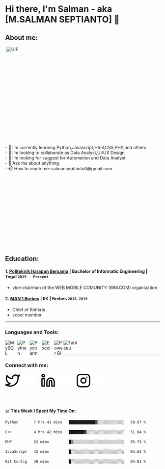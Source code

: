 # Hi there, I'm Salman - aka [M.SALMAN SEPTIANTO] 👋
## About me:
<img align="right" alt="GIF" src="https://github.com/abhisheknaiidu/abhisheknaiidu/blob/master/code.gif?raw=true" width="500" height="320" />
- 🌱 I’m currently learning Python,Javascript,Html,CSS,PHP,and others
<br />
- 👯 I’m looking to collaborate as Data Analyst,UI/UX Design
<br />
- 🤔 I’m looking for suggest for Automation and Data Analyst
<br />
- 💬 Ask me about anything
<br />
- 📫 How to reach me: salmanseptianto0@gmail.com
<br />
<br />
<br />
<br />
<br />
<br />
<br />
<br />
<br />
<br />
<br />
<br />
<br />
<br />
<br />

## Education:

#### 1. [Politeknik Harapan Bersama](https://poltekharber.ac.id/) | Bachelor of Informatic Engineering | Tegal `2019 - Present`
   - vice chairman of the WEB MOBILE COMUNITY (WM.COM) organization
 #### 2. [MAN 1 Brebes](https://man1brebes.sch.id/) | IIK | Brebes `2016-2019`
   - Chief of Rohkris
   - scout member

---

### Languages and Tools:

[<img align="left" alt="MySQL" width="30px" src="https://cdn.jsdelivr.net/gh/devicons/devicon/icons/mysql/mysql-original.svg" style="padding-right:10px;" />][webdev]
[<img align="left" alt="Python" width="30px" src="https://upload.wikimedia.org/wikipedia/commons/thumb/c/c3/Python-logo-notext.svg/110px-Python-logo-notext.svg.png?20100317150552" style="padding-right:10px;" />][webdev]
[<img align="left" alt="Pycharm" width="30px" src="https://upload.wikimedia.org/wikipedia/commons/thumb/1/1d/PyCharm_Icon.svg/220px-PyCharm_Icon.svg.png" style="padding-right:10px;" />][webdev]
[<img align="left" alt="Excel" width="30px" src="https://is2-ssl.mzstatic.com/image/thumb/Purple126/v4/a8/fd/5a/a8fd5a84-c6f1-355f-3b9f-6e86598efaa3/XCEL.png/1200x630bb.png" style="padding-right:10px;" />][webdev]
[<img align="left" alt="Power BI" width="30px" src="https://powerbi.microsoft.com/pictures/application-logos/svg/powerbi.svg" style="padding-right:0px;" />][webdev]
[<img align="left" alt="Tableau" width="50px" src="https://logos-world.net/wp-content/uploads/2021/10/Tableau-Symbol.png" style="padding-right:10px;" />][webdev]

<br />
<br />

---
### Connect with me:

[![website](./img/twitter-light.svg)](https://twitter.com/salmanseptianto#gh-light-mode-only)
[![website](./img/twitter-dark.svg)](https://twitter.com/salmanseptianto#gh-dark-mode-only)
&nbsp;&nbsp;
[![website](./img/linkedin-light.svg)](https://www.linkedin.com/in/m-salman-septianto-684899224/#gh-light-mode-only)
[![website](./img/linkedin-dark.svg)](https://www.linkedin.com/in/m-salman-septianto-684899224/#gh-dark-mode-only)
&nbsp;&nbsp;
[![website](./img/instagram-light.svg)](https://instagram.com/salmanseptianto32#gh-light-mode-only)
[![website](./img/instagram-dark.svg)](https://instagram.com/salmanseptianto32#gh-dark-mode-only)

<br />
<br />


📊 **This Week I Spent My Time On:**
<!--START_SECTION:waka-->
```text
Python       7 hrs 41 mins   ████████████▓░░░░░░░░░░░░   50.67 % 

C++          4 hrs 42 mins   ███████▓░░░░░░░░░░░░░░░░░   31.04 % 

PHP          52 mins         █▒░░░░░░░░░░░░░░░░░░░░░░░   05.73 % 

JavaScript   42 mins         █░░░░░░░░░░░░░░░░░░░░░░░░   04.64 % 

Git Config   36 mins         █░░░░░░░░░░░░░░░░░░░░░░░░   04.01 % 
```
<!--END_SECTION:waka-->
[webdev]: https://github.com/aderastafara32/aderastafara32
